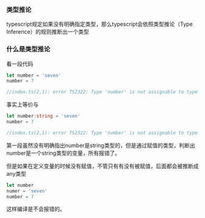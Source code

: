 ### 类型推论
typescript规定如果没有明确指定类型，那么typescript会依照类型推论（Type Inference）的规则推断出一个类型

### 什么是类型推论
看一段代码
```TypeScript
let number = 'seven'
number = 7

//index.ts(2,1): error TS2322: Type 'number' is not assignable to type 'string'.
```
事实上等价与
```TypeScript
let number:string = 'seven'
number = 7

//index.ts(2,1): error TS2322: Type 'number' is not assignable to type 'string'.
```
第一段虽然没有明确指出number是string类型的，但是通过赋值的类型，判断出number是一个string类型的变量，所有报错了。

但是如果在定义变量的时候没有赋值，不管只有有没有被赋值，后面都会被推断成any类型
```TypeScript
let number
numer = 'seven'
number = 7
```
这样编译是不会报错的。
